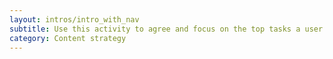 ```yaml
---
layout: intros/intro_with_nav
subtitle: Use this activity to agree and focus on the top tasks a user is trying to complete on your service or website.
category: Content strategy
---
```



